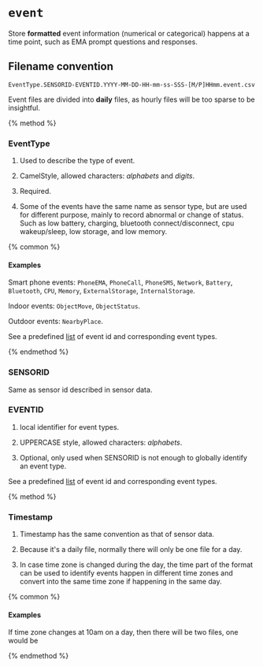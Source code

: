 # `event`

Store **formatted** event information (numerical or categorical) happens at a time point, such as EMA prompt questions and responses.

## Filename convention

```
EventType.SENSORID-EVENTID.YYYY-MM-DD-HH-mm-ss-SSS-[M/P]HHmm.event.csv
```

Event files are divided into **daily** files, as hourly files will be too sparse to be insightful.

{% method %}
### EventType

1. Used to describe the type of event.

2. CamelStyle, allowed characters: *alphabets* and *digits*.

3. Required.

4. Some of the events have the same name as sensor type, but are used for different purpose, mainly to record abnormal or change of status. Such as low battery, charging, bluetooth connect/disconnect, cpu wakeup/sleep, low storage, and low memory.

{% common %}

#### Examples

Smart phone events: `PhoneEMA`, `PhoneCall`, `PhoneSMS`, `Network`, `Battery`, `Bluetooth`, `CPU`, `Memory`, `ExternalStorage`, `InternalStorage`.

Indoor events: `ObjectMove`, `ObjectStatus`.

Outdoor events: `NearbyPlace`.

See a predefined [list](#) of event id and corresponding event types.

{% endmethod %}

### SENSORID

Same as sensor id described in sensor data.

### EVENTID

1. local identifier for event types.

2. UPPERCASE style, allowed characters: *alphabets*.

3. Optional, only used when SENSORID is not enough to globally identify an event type.

See a predefined [list](#) of event id and corresponding event types.

{% method %}

### Timestamp

1. Timestamp has the same convention as that of sensor data. 

2. Because it's a daily file, normally there will only be one file for a day. 

3. In case time zone is changed during the day, the time part of the format can be used to identify events happen in different time zones and convert into the same time zone if happening in the same day.

{% common %}

#### Examples

If time zone changes at 10am on a day, then there will be two files, one would be



{% endmethod %}



